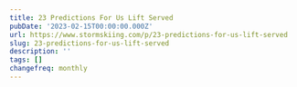 ```yaml
---
title: 23 Predictions For Us Lift Served
pubDate: '2023-02-15T00:00:00.000Z'
url: https://www.stormskiing.com/p/23-predictions-for-us-lift-served
slug: 23-predictions-for-us-lift-served
description: ''
tags: []
changefreq: monthly
---
```


<!-- Add post content below -->
